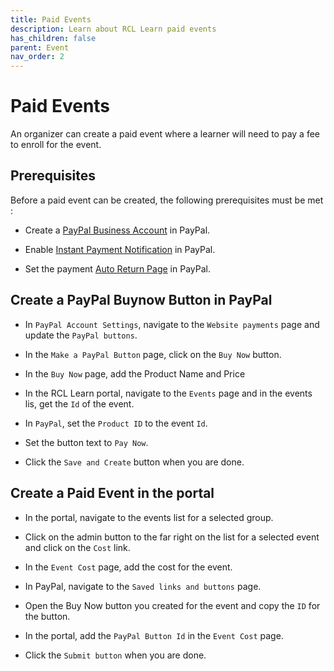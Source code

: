 ```yaml
---
title: Paid Events
description: Learn about RCL Learn paid events
has_children: false
parent: Event
nav_order: 2
---
```



# Paid Events

An organizer can create a paid event where a learner will need to pay a fee to enroll for the event.

## Prerequisites

Before a paid event can be created, the following prerequisites must be met :

- Create a [PayPal Business Account](/payment/payment#paypal-account) in PayPal.

- Enable [Instant Payment Notification](/payment/payment#setting-up-instant-payment-notification-ipn-in-paypal) in PayPal.

- Set the payment [Auto Return Page](/payment/payment#set-the-auto-return-page) in PayPal.

## Create a PayPal Buynow Button in PayPal

- In ``PayPal Account Settings``, navigate to the ``Website payments`` page and update the ``PayPal buttons``.

- In the ``Make a PayPal Button`` page, click on the ``Buy Now`` button.

- In the ``Buy Now`` page, add the Product Name and Price

- In the RCL Learn portal, navigate to the ``Events`` page and in the events lis, get the ``Id`` of the event.

- In ``PayPal``, set the ``Product ID`` to the event ``Id``.

- Set the button text to ``Pay Now``.

- Click the ``Save and Create`` button when you are done.

## Create a Paid Event in the portal

- In the portal, navigate to the events list for a selected group. 

- Click on the admin button to the far right on the list for a selected event and click on the ``Cost`` link.

- In the ``Event Cost`` page, add the cost for the event.

- In PayPal, navigate to the ``Saved links and buttons`` page.

- Open the Buy Now button you created for the event and copy the ``ID`` for the button.

- In the portal, add the ``PayPal Button Id`` in the ``Event Cost`` page.

- Click the ``Submit button`` when you are done.

